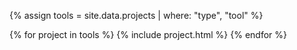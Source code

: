 {% assign tools = site.data.projects | where: "type", "tool" %}

<div class="container">
    {% for project in tools %}
        {% include project.html %}
    {% endfor %}
</div>


